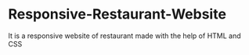 # Responsive-Restaurant-Website
It is a responsive website of restaurant made with the help of HTML and CSS
